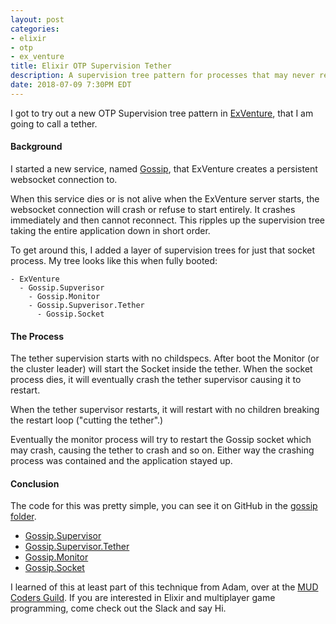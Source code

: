 ```yaml
---
layout: post
categories:
- elixir
- otp
- ex_venture
title: Elixir OTP Supervision Tether
description: A supervision tree pattern for processes that may never recover
date: 2018-07-09 7:30PM EDT
---
```


I got to try out a new OTP Supervision tree pattern in [ExVenture][exventure], that I am going to call a tether.

#### Background

I started a new service, named [Gossip][gossip], that ExVenture creates a persistent websocket connection to.

When this service dies or is not alive when the ExVenture server starts, the websocket connection will crash or refuse to start entirely. It crashes immediately and then cannot reconnect. This ripples up the supervision tree taking the entire application down in short order.

To get around this, I added a layer of supervision trees for just that socket process. My tree looks like this when fully booted:

```
- ExVenture
  - Gossip.Supverisor
    - Gossip.Monitor
    - Gossip.Supverisor.Tether
      - Gossip.Socket
```

#### The Process

The tether supervision starts with no childspecs. After boot the Monitor (or the cluster leader) will start the Socket inside the tether. When the socket process dies, it will eventually crash the tether supervisor causing it to restart.

When the tether supervisor restarts, it will restart with no children breaking the restart loop ("cutting the tether".)

Eventually the monitor process will try to restart the Gossip socket which may crash, causing the tether to crash and so on. Either way the crashing process was contained and the application stayed up.

#### Conclusion

The code for this was pretty simple, you can see it on GitHub in the [gossip folder][exventure_gossip].

- [Gossip.Supervisor](https://github.com/oestrich/ex_venture/blob/dfe4394d285a853fff880391219161ed77f0eefc/lib/gossip/supervisor.ex)
- [Gossip.Supervisor.Tether](https://github.com/oestrich/ex_venture/blob/dfe4394d285a853fff880391219161ed77f0eefc/lib/gossip/supervisor.ex)
- [Gossip.Monitor](https://github.com/oestrich/ex_venture/blob/dfe4394d285a853fff880391219161ed77f0eefc/lib/gossip/monitor.ex)
- [Gossip.Socket](https://github.com/oestrich/ex_venture/blob/dfe4394d285a853fff880391219161ed77f0eefc/lib/gossip/socket.ex)

I learned of this at least part of this technique from Adam, over at the [MUD Coders Guild][mud-coders]. If you are interested in Elixir and multiplayer game programming, come check out the Slack and say Hi.

[exventure]: https://github.com/oestrich/ex_venture
[gossip]: https://gossip.haus/
[exventure_gossip]: https://github.com/oestrich/ex_venture/tree/master/lib/gossip
[mud-coders]: https://mudcoders.com/
